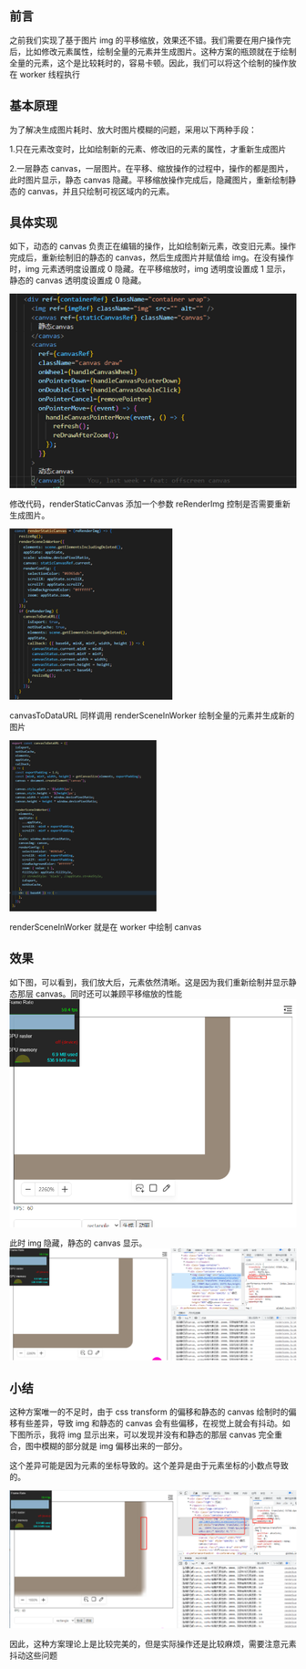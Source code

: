 ## 前言

之前我们实现了基于图片 img 的平移缩放，效果还不错。我们需要在用户操作完后，比如修改元素属性，绘制全量的元素并生成图片。这种方案的瓶颈就在于绘制全量的元素，这个是比较耗时的，容易卡顿。因此，我们可以将这个绘制的操作放在 worker 线程执行

## 基本原理

为了解决生成图片耗时、放大时图片模糊的问题，采用以下两种手段：

1.只在元素改变时，比如绘制新的元素、修改旧的元素的属性，才重新生成图片

2.一层静态 canvas，一层图片。在平移、缩放操作的过程中，操作的都是图片，此时图片显示，静态 canvas 隐藏。平移缩放操作完成后，隐藏图片，重新绘制静态的 canvas，并且只绘制可视区域内的元素。

## 具体实现

如下，动态的 canvas 负责正在编辑的操作，比如绘制新元素，改变旧元素。操作完成后，重新绘制旧的静态的 canvas，然后生成图片并赋值给 img。在没有操作时，img 元素透明度设置成 0 隐藏。在平移缩放时，img 透明度设置成 1 显示，静态的 canvas 透明度设置成 0 隐藏。

![image](../../excalidraw-app/off_01.png)

修改代码，renderStaticCanvas 添加一个参数 reRenderImg 控制是否需要重新生成图片。

![image](../../excalidraw-app/off_02.png)

canvasToDataURL 同样调用 renderSceneInWorker 绘制全量的元素并生成新的图片

![image](../../excalidraw-app/off_03.png)

renderSceneInWorker 就是在 worker 中绘制 canvas

## 效果

如下图，可以看到，我们放大后，元素依然清晰。这是因为我们重新绘制并显示静态那层 canvas。同时还可以兼顾平移缩放的性能
![image](../../excalidraw-app/off_04.png)

此时 img 隐藏，静态的 canvas 显示。
![image](../../excalidraw-app/off_05.png)

## 小结

这种方案唯一的不足时，由于 css transform 的偏移和静态的 canvas 绘制时的偏移有些差异，导致 img 和静态的 canvas 会有些偏移，在视觉上就会有抖动。如下图所示，我将 img 显示出来，可以发现并没有和静态的那层 canvas 完全重合，图中模糊的部分就是 img 偏移出来的一部分。

这个差异可能是因为元素的坐标导致的。这个差异是由于元素坐标的小数点导致的。

![image](../../excalidraw-app/off_06.png)

因此，这种方案理论上是比较完美的，但是实际操作还是比较麻烦，需要注意元素抖动这些问题
